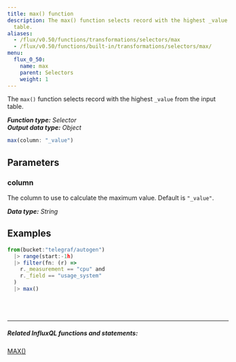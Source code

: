 ```yaml
---
title: max() function
description: The max() function selects record with the highest _value from the input
  table.
aliases:
  - /flux/v0.50/functions/transformations/selectors/max
  - /flux/v0.50/functions/built-in/transformations/selectors/max/
menu:
  flux_0_50:
    name: max
    parent: Selectors
    weight: 1
---
```


The `max()` function selects record with the highest `_value` from the input table.

_**Function type:** Selector_  
_**Output data type:** Object_

```js
max(column: "_value")
```

## Parameters

### column
The column to use to calculate the maximum value.
Default is `"_value"`.

_**Data type:** String_

## Examples
```js
from(bucket:"telegraf/autogen")
  |> range(start:-1h)
  |> filter(fn: (r) =>
    r._measurement == "cpu" and
    r._field == "usage_system"
  )
  |> max()
```

<hr style="margin-top:4rem"/>

##### Related InfluxQL functions and statements:
[MAX()](/influxdb/latest/query_language/functions/#max)  
